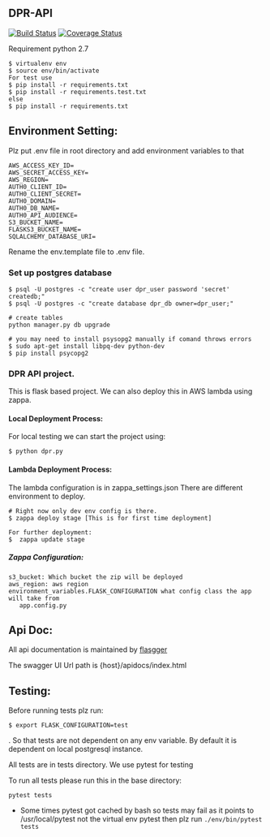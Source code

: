 ## DPR-API

[![Build Status](https://travis-ci.org/frictionlessdata/dpr-api.svg?branch=master)](https://travis-ci.org/frictionlessdata/dpr-api)
[![Coverage Status](https://coveralls.io/repos/github/frictionlessdata/dpr-api/badge.svg?branch=master)](https://coveralls.io/github/frictionlessdata/dpr-api?branch=master)


Requirement python 2.7

```
$ virtualenv env
$ source env/bin/activate
For test use 
$ pip install -r requirements.txt
$ pip install -r requirements.test.txt
else
$ pip install -r requirements.txt
```

## Environment Setting:
Plz put .env file in root directory and add environment variables to that
```
AWS_ACCESS_KEY_ID=
AWS_SECRET_ACCESS_KEY=
AWS_REGION=
AUTH0_CLIENT_ID=
AUTH0_CLIENT_SECRET=
AUTH0_DOMAIN=
AUTH0_DB_NAME=
AUTH0_API_AUDIENCE=
S3_BUCKET_NAME=
FLASKS3_BUCKET_NAME=
SQLALCHEMY_DATABASE_URI=
```
Rename the env.template file to .env file.


### Set up postgres database

```
$ psql -U postgres -c "create user dpr_user password 'secret' createdb;"
$ psql -U postgres -c "create database dpr_db owner=dpr_user;"

# create tables
python manager.py db upgrade

# you may need to install psysopg2 manually if comand throws errors
$ sudo apt-get install libpq-dev python-dev
$ pip install psycopg2
```

### DPR API project. 
This is flask based project. We can also deploy this in AWS lambda using zappa.

#### Local Deployment Process: 
For local testing we can start the project using:
    
```
$ python dpr.py
```

#### Lambda Deployment Process:
The lambda configuration is in zappa_settings.json
There are different environment to deploy.

    # Right now only dev env config is there.
    $ zappa deploy stage [This is for first time deployment]
    
    For further deployment:
    $  zappa update stage

##### Zappa Configuration:
```
s3_bucket: Which bucket the zip will be deployed
aws_region: aws region
environment_variables.FLASK_CONFIGURATION what config class the app will take from 
   app.config.py 
```
    
## Api Doc:
All api documentation is maintained by [flasgger](https://github.com/rochacbruno/flasgger)

The swagger UI Url path is {host}/apidocs/index.html
    
## Testing:
Before running tests plz run:
```
$ export FLASK_CONFIGURATION=test
```
. So that tests are not dependent on any env variable. By default it is dependent on
local postgresql instance.

All tests are in tests directory. We use pytest for testing

To run all tests please run this in the base directory:

```
pytest tests
```

* Some times pytest got cached by bash so tests may fail as it points to /usr/local/pytest
 not the virtual env pytest
 then plz run ```./env/bin/pytest tests```

